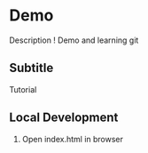 # Demo

Description !
Demo and learning git

## Subtitle

Tutorial

## Local Development

1. Open index.html in browser
